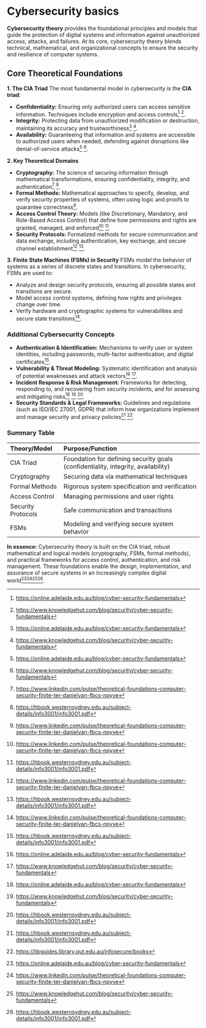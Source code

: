 # Cybersecurity basics

**Cybersecurity theory** provides the foundational principles and models that guide the protection of digital systems and information against unauthorized access, attacks, and failures. At its core, cybersecurity theory blends technical, mathematical, and organizational concepts to ensure the security and resilience of computer systems.

## Core Theoretical Foundations

**1. The CIA Triad**
The most fundamental model in cybersecurity is the **CIA triad**:

- **Confidentiality:** Ensuring only authorized users can access sensitive information. Techniques include encryption and access controls[^1] [^3].
- **Integrity:** Protecting data from unauthorized modification or destruction, maintaining its accuracy and trustworthiness[^1] [^3].
- **Availability:** Guaranteeing that information and systems are accessible to authorized users when needed, defending against disruptions like denial-of-service attacks[^1] [^3].

**2. Key Theoretical Domains**

- **Cryptography:** The science of securing information through mathematical transformations, ensuring confidentiality, integrity, and authentication[^2] [^4].
- **Formal Methods:** Mathematical approaches to specify, develop, and verify security properties of systems, often using logic and proofs to guarantee correctness[^2].
- **Access Control Theory:** Models (like Discretionary, Mandatory, and Role-Based Access Control) that define how permissions and rights are granted, managed, and enforced[^2] [^4].
- **Security Protocols:** Formalized methods for secure communication and data exchange, including authentication, key exchange, and secure channel establishment[^2] [^4].

**3. Finite State Machines (FSMs) in Security**
FSMs model the behavior of systems as a series of discrete states and transitions. In cybersecurity, FSMs are used to:

- Analyze and design security protocols, ensuring all possible states and transitions are secure.
- Model access control systems, defining how rights and privileges change over time.
- Verify hardware and cryptographic systems for vulnerabilities and secure state transitions[^2].

### Additional Cybersecurity Concepts

- **Authentication \& Identification:** Mechanisms to verify user or system identities, including passwords, multi-factor authentication, and digital certificates[^4].
- **Vulnerability \& Threat Modeling:** Systematic identification and analysis of potential weaknesses and attack vectors[^1] [^3].
- **Incident Response \& Risk Management:** Frameworks for detecting, responding to, and recovering from security incidents, and for assessing and mitigating risks[^1] [^3] [^4].
- **Security Standards \& Legal Frameworks:** Guidelines and regulations (such as ISO/IEC 27001, GDPR) that inform how organizations implement and manage security and privacy policies[^4] [^5].

### Summary Table

| Theory/Model       | Purpose/Function                                                                  |
| :----------------- | :-------------------------------------------------------------------------------- |
| CIA Triad          | Foundation for defining security goals (confidentiality, integrity, availability) |
| Cryptography       | Securing data via mathematical techniques                                         |
| Formal Methods     | Rigorous system specification and verification                                    |
| Access Control     | Managing permissions and user rights                                              |
| Security Protocols | Safe communication and transactions                                               |
| FSMs               | Modeling and verifying secure system behavior                                     |

**In essence:** Cybersecurity theory is built on the CIA triad, robust mathematical and logical models (cryptography, FSMs, formal methods), and practical frameworks for access control, authentication, and risk management. These foundations enable the design, implementation, and assurance of secure systems in an increasingly complex digital world[^1][^2][^3][^4].

[^1]: https://online.adelaide.edu.au/blog/cyber-security-fundamentals
[^2]: https://www.linkedin.com/pulse/theoretical-foundations-computer-security-finite-ter-danielyan-fbcs-npyve
[^3]: https://www.knowledgehut.com/blog/security/cyber-security-fundamentals
[^4]: https://hbook.westernsydney.edu.au/subject-details/info3001/info3001.pdf
[^5]: https://libguides.library.qut.edu.au/infosecure/books
[^6]: https://www.reddit.com/r/cybersecurity/comments/128l516/book_recommendations_for_fundamental/
[^7]: https://www.federation.edu.au/units/itech7611-introduction-to-cyber-security-fundamentals-and-practices/
[^8]: https://www.booktopia.com.au/computer-security-fundamentals-easttom-ii/book/9780135774779.html
